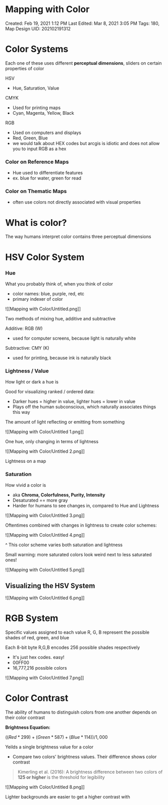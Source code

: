 # Mapping with Color

Created: Feb 19, 2021 1:12 PM
Last Edited: Mar 8, 2021 3:05 PM
Tags: 180, Map Design
UID: 202102191312

# Color Systems

Each one of these uses different **perceptual dimensions**, sliders on certain properties of color

HSV

- Hue, Saturation, Value

CMYK

- Used for printing maps
- Cyan, Magenta, Yellow, Black

RGB

- Used on computers and displays
- Red, Green, Blue
- we would talk about HEX codes but arcgis is idiotic and does not allow you to input RGB as a hex

### Color on Reference Maps

- Hue used to differentiate features
- ex. blue for water, green for read

### Color on Thematic Maps

- often use colors not directly associated with visual properties

# What is color?

The way humans interpret color contains three perceptual dimensions

# HSV Color System

### Hue

What you probably think of, when you think of color

- color names: blue, purple, red, etc
- primary indexer of color

![[Mapping with Color/Untitled.png]]

Two methods of mixing hue, additive and subtractive

Additive: RGB (W)

- used for computer screens, because light is naturally white

Subtractive: CMY (K)

- used for printing, because ink is naturally black

### Lightness / Value

How light or dark a hue is

Good for visualizing ranked / ordered data:

- Darker hues = higher in value, lighter hues = lower in value
- Plays off the human subconscious, which naturally associates things this way

The amount of light reflecting or emitting from something

![[Mapping with Color/Untitled 1.png]]

One hue, only changing in terms of lightness

![[Mapping with Color/Untitled 2.png]]

Lightness on a map

### Saturation

How vivid a color is

- aka **Chroma, Colorfulness, Purity, Intensity**
- Desaturated == more gray
- Harder for humans to see changes in, compared to Hue and Lightness

![[Mapping with Color/Untitled 3.png]]

Oftentimes combined with changes in lightness to create color schemes:

![[Mapping with Color/Untitled 4.png]]

^ This color scheme varies both saturation and lightness

Small warning: more saturated colors look weird next to less saturated ones!

![[Mapping with Color/Untitled 5.png]]

## Visualizing the HSV System

![[Mapping with Color/Untitled 6.png]]

# RGB System

Specific values assigned to each value R, G, B represent the possible shades of red, green, and blue

Each 8-bit byte R,G,B encodes 256 possible shades respectively

- It's just hex codes. easy!
- 00FF00
- 16,777,216 possible colors

![[Mapping with Color/Untitled 7.png]]

# Color Contrast

The ability of humans to distinguish colors from one another depends on their color contrast

**Brightness Equation:**

$((Red * 299) + (Green * 587) + (Blue * 114)) / 1,000$

Yeilds a single brightness value for a color

- Compare two colors' brightness values. Their difference shows color contrast

> Kimerling et al. (2016): A brightness difference between two colors of **125 or higher** is the threshold for legibility

![[Mapping with Color/Untitled 8.png]]

Lighter backgrounds are easier to get a higher contrast with